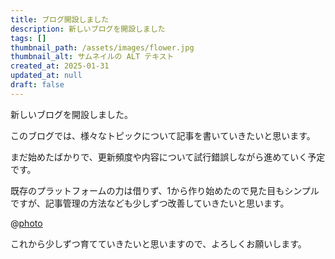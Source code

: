 ```yaml
---
title: ブログ開設しました
description: 新しいブログを開設しました
tags: []
thumbnail_path: /assets/images/flower.jpg
thumbnail_alt: サムネイルの ALT テキスト
created_at: 2025-01-31
updated_at: null
draft: false
---
```


新しいブログを開設しました。

このブログでは、様々なトピックについて記事を書いていきたいと思います。

まだ始めたばかりで、更新頻度や内容について試行錯誤しながら進めていく予定です。

既存のプラットフォームの力は借りず、1から作り始めたので見た目もシンプルですが、記事管理の方法なども少しずつ改善していきたいと思います。

@[photo](/assets/images/flower.jpg)

これから少しずつ育てていきたいと思いますので、よろしくお願いします。
